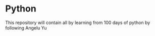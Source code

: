 # Python

This repository will contain all by learning from 100 days of python by following Angelu Yu
